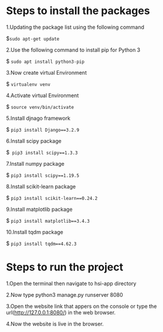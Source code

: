 
# Steps to install the packages
1.Updating the package list using the following command <br />

$```sudo apt-get update ```<br />

2.Use the following command to install pip for Python 3 <br />

$ ```sudo apt install python3-pip``` <br />

3.Now create virtual Environment <br />

$ ```virtualenv venv```  <br />

4.Activate virtual Environment  <br />

$ ```source venv/bin/activate```  <br />

5.Install djnago framework  <br />

$ ```pip3 install Django==3.2.9 ``` <br />

6.Install scipy package  <br />

$``` pip3 install scipy==1.3.3```  <br />

7.Install numpy package  <br />

$ ```pip3 install scipy==1.19.5```  <br />

8.Install scikit-learn package  <br />

$ ```pip3 install scikit-learn==0.24.2```  <br />

9.Install matplotlib package  <br />

$ ```pip3 install matplotlib==3.4.3```  <br />

10.Install tqdm package  <br />

$ ```pip3 install tqdm==4.62.3 ``` <br />

# Steps to run the project
1.Open the terminal then navigate to hsi-app directory  <br />

2.Now type python3 manage.py runserver 8080  <br />

3.Open the website link that appers on the console  or type the url(http://127.0.0.1:8080/) in the web browser. <br />

4.Now the website is live in the browser. <br />







